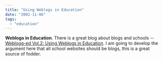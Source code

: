 ```yaml
---
title: "Using Weblogs in Education"
date: "2002-11-06"
tags: 
  - "education"
---
```


**Weblogs in Education**. There is a great blog about blogs and schools -- [Weblogg-ed Vol.2: Using Weblogs in Education](http://www.weblogg-ed.com/). I am going to develop the argument here that all school websites should be blogs, this is a great source of fodder.
